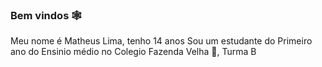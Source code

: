 ### Bem  vindos 🕸️ 
 Meu nome é Matheus Lima, tenho 14 anos
 Sou um  estudante do Primeiro ano do Ensinio médio no Colegio Fazenda Velha 🦉, Turma B 


<!--
**Theuzxvv/Theuzxvv** is a ✨ _special_ ✨ repository because its `README.md` (this file) appears on your GitHub profile.

Here are some ideas to get you started:

- 🔭 I’m currently working on ...
- 🌱 I’m currently learning ...
- 👯 I’m looking to collaborate on ...
- 🤔 I’m looking for help with ...
- 💬 Ask me about ...
- 📫 How to reach me: ...
- 😄 Pronouns: ...
- ⚡ Fun fact: ...
-->
